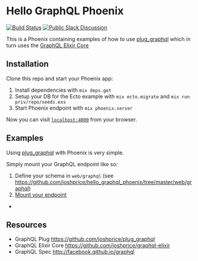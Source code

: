 # Hello GraphQL Phoenix

[![Build Status](https://travis-ci.org/joshprice/hello_graphql_phoenix.svg)](https://travis-ci.org/joshprice/hello_graphql_phoenix)
[![Public Slack Discussion](https://graphql-slack.herokuapp.com/badge.svg)](https://graphql-slack.herokuapp.com/)

This is a Phoenix containing examples of how to use [plug_graphql](https://github.com/joshprice/plug_graphql) which in turn uses the [GraphQL Elixir Core](https://github.com/joshprice/graphql-elixir)

## Installation

Clone this repo and start your Phoenix app:

  1. Install dependencies with `mix deps.get`
  2. Setup your DB for the Ecto example with `mix ecto.migrate` and `mix run priv/repo/seeds.exs`
  3. Start Phoenix endpoint with `mix phoenix.server`

Now you can visit [`localhost:4000`](http://localhost:4000) from your browser.

## Examples

Using [plug_graphql](https://github.com/joshprice/plug_graphql) with Phoenix is very simple.

Simply mount your GraphQL endpoint like so:

1. Define your schema in `web/graphql` (see https://github.com/joshprice/hello_graphql_phoenix/tree/master/web/graphql)
2. [Mount your endpoint](https://github.com/joshprice/hello_graphql_phoenix/blob/master/web/router.ex#L22-L26)

-

## Resources

* GraphQL Plug https://github.com/joshprice/plug_graphql
* GraphQL Elixir Core https://github.com/joshprice/graphql-elixir
* GraphQL Spec http://facebook.github.io/graphql
